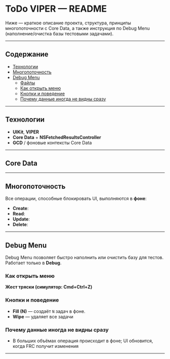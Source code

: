 # ToDo VIPER — README

Ниже — краткое описание проекта, структура, принципы многопоточности с Core Data, а также инструкция по Debug Menu (наполнение/очистка базы тестовыми задачами).

---

## Содержание

- [Технологии](#технологии)
- [Многопоточность](#многопоточность)
- [Debug Menu](#debug-menu)
  - [Файлы](#файлы)
  - [Как открыть меню](#как-открыть-меню)
  - [Кнопки и поведение](#кнопки-и-поведение)
  - [Почему данные иногда не видны сразу](#почему-данные-иногда-не-видны-сразу)

---

## Технологии

- **UIKit**, **VIPER**
- **Core Data** + **NSFetchedResultsController**
- **GCD** / фоновые контексты Core Data

---


## Core Data

---

## Многопоточность

Все операции, способные блокировать UI, выполняются в **фоне**:

- **Create**: 
- **Read**: 
- **Update**: 
- **Delete**: 

---

## Debug Menu

Debug Menu позволяет быстро наполнить или очистить базу для тестов. Работает только в **Debug**.

### Как открыть меню

**Жест тряски (симулятор: Cmd+Ctrl+Z)**

### Кнопки и поведение

- **Fill (N)** — создаёт `N` задач в фоне.
- **Wipe** — удаляет все задачи

### Почему данные иногда не видны сразу

- В больших объёмах операция происходит в фоне; UI обновится, когда FRC получит изменения

---



